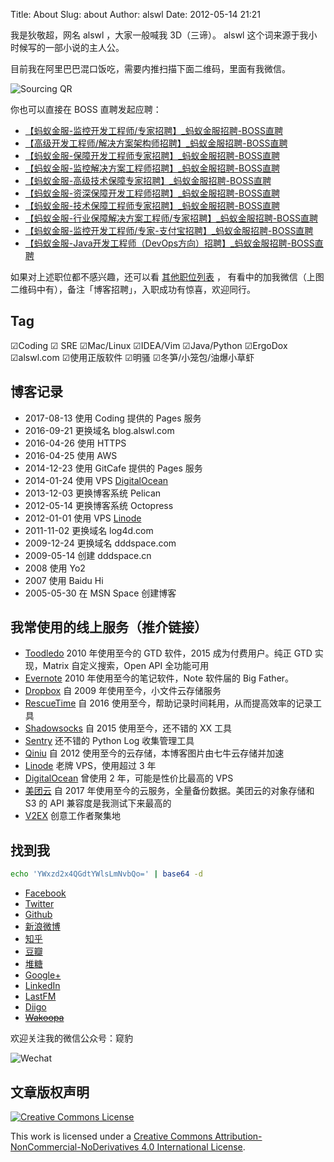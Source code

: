 Title: About
Slug: about
Author: alswl
Date: 2012-05-14 21:21

我是狄敬超，网名 alswl ，大家一般喊我 3D（三谛）。
alswl 这个词来源于我小时候写的一部小说的主人公。

目前我在阿里巴巴混口饭吃，需要内推扫描下面二维码，里面有我微信。

![Sourcing QR](https://4ocf5n.dijingchao.com/upload_dropbox/meta/sourcing-qr.png)

你也可以直接在 BOSS 直聘发起应聘：

*   [【蚂蚁金服-监控开发工程师/专家招聘】_蚂蚁金服招聘-BOSS直聘](https://www.zhipin.com/job_detail/07f6a42c5bdf619e1XF42dS8FlY~.html?ka=new_search_list_3)
*   [【高级开发工程师/解决方案架构师招聘】_蚂蚁金服招聘-BOSS直聘](https://www.zhipin.com/job_detail/fd739d05dee155051XF42dW0Els~.html?ka=new_search_list_4)
*   [【蚂蚁金服-保障开发工程师专家招聘】_蚂蚁金服招聘-BOSS直聘](https://www.zhipin.com/job_detail/b68477717e54f6f31XF42dS8FFY~.html?ka=new_search_list_5)
*   [【蚂蚁金服-监控解决方案工程师招聘】_蚂蚁金服招聘-BOSS直聘](https://www.zhipin.com/job_detail/7209bf9b349726901XF42dS9GVI~.html?ka=new_search_list_6)
*   [【蚂蚁金服-高级技术保障专家招聘】_蚂蚁金服招聘-BOSS直聘](https://www.zhipin.com/job_detail/103890fa2d5085011XF42dS9Els~.html?ka=new_search_list_7)
*   [【蚂蚁金服-资深保障开发工程师招聘】_蚂蚁金服招聘-BOSS直聘](https://www.zhipin.com/job_detail/265f9efb4eb42e9f1XF42dW0FVM~.html?ka=new_search_list_8)
*   [【蚂蚁金服-技术保障工程师专家招聘】_蚂蚁金服招聘-BOSS直聘](https://www.zhipin.com/job_detail/9527d3320a32f3391XF42dW1GVQ~.html?ka=new_search_list_9)
*   [【蚂蚁金服-行业保障解决方案工程师/专家招聘】_蚂蚁金服招聘-BOSS直聘](https://www.zhipin.com/job_detail/7182c05e105427c41XF42dW1ElE~.html?ka=new_search_list_10)
*   [【蚂蚁金服-监控开发工程师/专家-支付宝招聘】_蚂蚁金服招聘-BOSS直聘](https://www.zhipin.com/job_detail/29cdec2de82ed09c1XF609-0Elo~.html?ka=new_search_list_12)
*   [【蚂蚁金服-Java开发工程师（DevOps方向）招聘】_蚂蚁金服招聘-BOSS直聘](https://www.zhipin.com/job_detail/b2484e7dc415c9701XF42dW7EVI~.html?ka=new_search_list_15)


如果对上述职位都不感兴趣，还可以看 [其他职位列表](https://job.alibaba.com/zhaopin/index.htm) ，
有看中的加我微信（上图二维码中有），备注「博客招聘」，入职成功有惊喜，欢迎同行。


## Tag

☑Coding ☑ SRE ☑Mac/Linux ☑IDEA/Vim ☑Java/Python ☑ErgoDox ☑alswl.com ☑使用正版软件 ☑明骚 ☑冬笋/小笼包/油爆小草虾


## 博客记录

*   2017-08-13 使用 Coding 提供的 Pages 服务
*   2016-09-21 更换域名 blog.alswl.com
*   2016-04-26 使用 HTTPS
*   2016-04-25 使用 AWS
*   2014-12-23 使用 GitCafe 提供的 Pages 服务
*   2014-01-24 使用 VPS [DigitalOcean](https://www.digitalocean.com/?refcode=7f0f1462316f)
*   2013-12-03 更换博客系统 Pelican
*   2012-05-14 更换博客系统 Octopress
*   2012-01-01 使用 VPS [Linode](https://www.linode.com/?r=7e51a136a0eca06c5f6474373f616bbdaa2b5b6c)
*   2011-11-02 更换域名 log4d.com
*   2009-12-24 更换域名 dddspace.com
*   2009-05-14 创建 dddspace.cn
*   2008 使用 Yo2
*   2007 使用 Baidu Hi
*   2005-05-30 在 MSN Space 创建博客


## 我常使用的线上服务（推介链接）

*   [Toodledo](http://www.toodledo.com/index.php?ref=td4d1aebdd0f59e)
    2010 年使用至今的 GTD 软件，2015 成为付费用户。纯正 GTD 实现，Matrix 自定义搜索，Open API 全功能可用
*   [Evernote](https://www.evernote.com/referral/Registration.action?sig=9035c924a08140f7f5de825e5d69770fdcbe64ec51230f3d7df091c72628a2d7&uid=3580216)
    2010 年使用至今的笔记软件，Note 软件届的 Big Father。
*   [Dropbox](http://db.tt/vQqCGcl)
    自 2009 年使用至今，小文件云存储服务
*   [RescueTime](https://www.rescuetime.com/ref/1328871)
    自 2016 使用至今，帮助记录时间耗用，从而提高效率的记录工具
*   [Shadowsocks](https://portal.shadowsocks.to/aff.php?aff=4215)
    自 2015 使用至今，还不错的 XX 工具
*   [Sentry](https://getsentry.com/signup/r_D1W_/) 还不错的 Python Log 收集管理工具
*   [Qiniu](https://portal.qiniu.com/signup?code=3lktq7rq4uhxs)
    自 2012 使用至今的云存储，本博客图片由七牛云存储并加速
*   [Linode](http://www.linode.com/?r=7e51a136a0eca06c5f6474373f616bbdaa2b5b6c)
    老牌 VPS，使用超过 3 年
*   [DigitalOcean](https://www.digitalocean.com/?refcode=7f0f1462316f)
    曾使用 2 年，可能是性价比最高的 VPS
*   [美团云](https://www.mtyun.com/r/96cede1251)
    自 2017 年使用至今的云服务，全量备份数据。美团云的对象存储和 S3 的 API 兼容度是我测试下来最高的
*   [V2EX](http://www.v2ex.com/?r=alswl) 创意工作者聚集地


## 找到我

``` bash
echo 'YWxzd2x4QGdtYWlsLmNvbQo=' | base64 -d
```

*   [Facebook](https://www.facebook.com/alswl)
*   [Twitter](https://twitter.com/alswl/)
*   [Github](https://github.com/alswl/)
*   [新浪微博](http://weibo.com/alswlx)
*   [知乎](https://www.zhihu.com/people/alswl)
*   [豆瓣](http://www.douban.com/people/alswl/)
*   [堆糖](https://www.duitang.com/people/?user_id=1723564092)
*   [Google+](https://plus.google.com/+JasonTi?hl=zh_cn)
*   [LinkedIn](https://www.linkedin.com/in/jason-di-b4883928/)
*   [LastFM](http://cn.last.fm/user/alswl)
*   [Diigo](https://www.diigo.com/profile/alswlx)
*   <del>[Wakoopa](http://social.wakoopa.com/alswl)</del>

欢迎关注我的微信公众号：窥豹

![Wechat](https://4ocf5n.dijingchao.com/upload_dropbox/201605/qrcode_for_gh_17e2f9c2caa4_258.jpg)


## 文章版权声明

[![Creative Commons License](https://4ocf5n.dijingchao.com/upload_dropbox/temp/cc-by-nc-nd.png)](http://creativecommons.org/licenses/by-nc-nd/4.0/)

This work is licensed under a [Creative Commons Attribution-NonCommercial-NoDerivatives 4.0 International License](http://creativecommons.org/licenses/by-nc-nd/4.0/).

